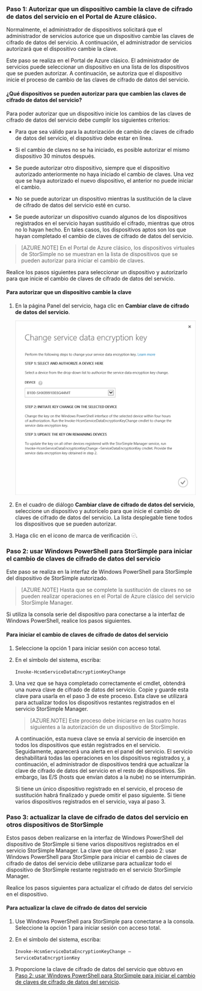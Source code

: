 <!--author=SharS last changed: 12/01/15-->

### Paso 1: Autorizar que un dispositivo cambie la clave de cifrado de datos del servicio en el Portal de Azure clásico.

Normalmente, el administrador de dispositivos solicitará que el administrador de servicios autorice que un dispositivo cambie las claves de cifrado de datos del servicio. A continuación, el administrador de servicios autorizará que el dispositivo cambie la clave.

Este paso se realiza en el Portal de Azure clásico. El administrador de servicios puede seleccionar un dispositivo en una lista de los dispositivos que se pueden autorizar. A continuación, se autoriza que el dispositivo inicie el proceso de cambio de las claves de cifrado de datos del servicio.

#### ¿Qué dispositivos se pueden autorizar para que cambien las claves de cifrado de datos del servicio?

Para poder autorizar que un dispositivo inicie los cambios de las claves de cifrado de datos del servicio debe cumplir los siguientes criterios:

- Para que sea válido para la autorización de cambio de claves de cifrado de datos del servicio, el dispositivo debe estar en línea.

- Si el cambio de claves no se ha iniciado, es posible autorizar el mismo dispositivo 30 minutos después.

- Se puede autorizar otro dispositivo, siempre que el dispositivo autorizado anteriormente no haya iniciado el cambio de claves. Una vez que se haya autorizado el nuevo dispositivo, el anterior no puede iniciar el cambio.

- No se puede autorizar un dispositivo mientras la sustitución de la clave de cifrado de datos del servicio esté en curso.

- Se puede autorizar un dispositivo cuando algunos de los dispositivos registrados en el servicio hayan sustituido el cifrado, mientras que otros no lo hayan hecho. En tales casos, los dispositivos aptos son los que hayan completado el cambio de claves de cifrado de datos del servicio.

> [AZURE.NOTE]
En el Portal de Azure clásico, los dispositivos virtuales de StorSimple no se muestran en la lista de dispositivos que se pueden autorizar para iniciar el cambio de claves.

Realice los pasos siguientes para seleccionar un dispositivo y autorizarlo para que inicie el cambio de claves de cifrado de datos del servicio.

#### Para autorizar que un dispositivo cambie la clave

1. En la página Panel del servicio, haga clic en **Cambiar clave de cifrado de datos del servicio**.

    ![Cambiar clave de cifrado del servicio](./media/storsimple-change-data-encryption-key/HCS_ChangeServiceDataEncryptionKey-include.png)

2. En el cuadro de diálogo **Cambiar clave de cifrado de datos del servicio**, seleccione un dispositivo y autorícelo para que inicie el cambio de claves de cifrado de datos del servicio. La lista desplegable tiene todos los dispositivos que se pueden autorizar.

3. Haga clic en el icono de marca de verificación ![icono de marca de verificación](./media/storsimple-change-data-encryption-key/HCS_CheckIcon-include.png).

### Paso 2: usar Windows PowerShell para StorSimple para iniciar el cambio de claves de cifrado de datos del servicio

Este paso se realiza en la interfaz de Windows PowerShell para StorSimple del dispositivo de StorSimple autorizado.

> [AZURE.NOTE] Hasta que se complete la sustitución de claves no se pueden realizar operaciones en el Portal de Azure clásico del servicio StorSimple Manager.

Si utiliza la consola serie del dispositivo para conectarse a la interfaz de Windows PowerShell, realice los pasos siguientes.

#### Para iniciar el cambio de claves de cifrado de datos del servicio

1. Seleccione la opción 1 para iniciar sesión con acceso total.

2. En el símbolo del sistema, escriba:

     `Invoke-HcsmServiceDataEncryptionKeyChange`

3. Una vez que se haya completado correctamente el cmdlet, obtendrá una nueva clave de cifrado de datos del servicio. Copie y guarde esta clave para usarla en el paso 3 de este proceso. Esta clave se utilizará para actualizar todos los dispositivos restantes registrados en el servicio StorSimple Manager.

    > [AZURE.NOTE] Este proceso debe iniciarse en las cuatro horas siguientes a la autorización de un dispositivo de StorSimple.

   A continuación, esta nueva clave se envía al servicio de inserción en todos los dispositivos que están registrados en el servicio. Seguidamente, aparecerá una alerta en el panel del servicio. El servicio deshabilitará todas las operaciones en los dispositivos registrados y, a continuación, el administrador de dispositivos tendrá que actualizar la clave de cifrado de datos del servicio en el resto de dispositivos. Sin embargo, las E/S (hosts que envían datos a la nube) no se interrumpirán.

   Si tiene un único dispositivo registrado en el servicio, el proceso de sustitución habrá finalizado y puede omitir el paso siguiente. Si tiene varios dispositivos registrados en el servicio, vaya al paso 3.

### Paso 3: actualizar la clave de cifrado de datos del servicio en otros dispositivos de StorSimple

Estos pasos deben realizarse en la interfaz de Windows PowerShell del dispositivo de StorSimple si tiene varios dispositivos registrados en el servicio StorSimple Manager. La clave que obtuvo en el paso 2: usar Windows PowerShell para StorSimple para iniciar el cambio de claves de cifrado de datos del servicio debe utilizarse para actualizar todo el dispositivo de StorSimple restante registrado en el servicio StorSimple Manager.

Realice los pasos siguientes para actualizar el cifrado de datos del servicio en el dispositivo.

#### Para actualizar la clave de cifrado de datos del servicio

1. Use Windows PowerShell para StorSimple para conectarse a la consola. Seleccione la opción 1 para iniciar sesión con acceso total.

2. En el símbolo del sistema, escriba:

    `Invoke-HcsmServiceDataEncryptionKeyChange – ServiceDataEncryptionKey`

3. Proporcione la clave de cifrado de datos del servicio que obtuvo en [Paso 2: usar Windows PowerShell para StorSimple para iniciar el cambio de claves de cifrado de datos del servicio](#to-initiate-the-service-data-encryption-key-change).

<!---HONumber=AcomDC_0128_2016-->